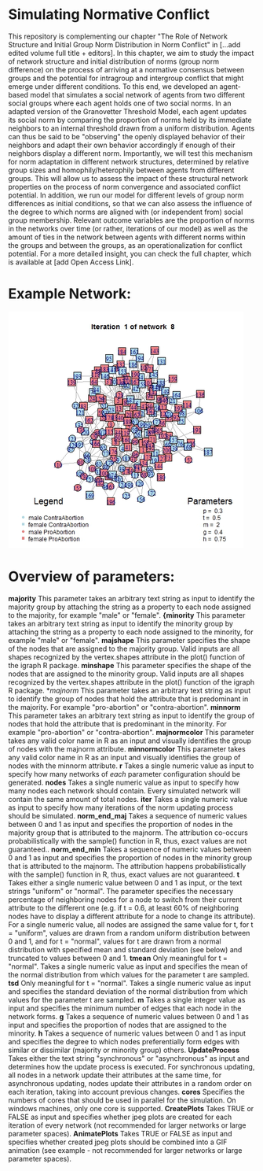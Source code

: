 # Simulating Normative Conflict

This repository is complementing our chapter "The Role of Network Structure and Initial Group Norm Distribution in Norm Conflict" in [...add edited volume full title + editors]. In this chapter, we aim to study the impact of network structure and initial distribution of norms (group norm difference) on the process of arriving at a normative consensus between groups and the potential for intragroup and intergroup conflict that might emerge under different conditions. To this end, we developed an agent-based model that simulates a social network of agents from two different social groups where each agent holds one of two social norms. In an adapted version of the Granovetter Threshold Model, each agent updates its social norm by comparing the proportion of norms held by its immediate neighbors to an internal threshold drawn from a uniform distribution. Agents can thus be said to be "observing" the openly displayed behavior of their neighbors and adapt their own behavior accordingly if enough of their neighbors display a different norm. Importantly, we will test this mechanism for norm adaptation in different network structures, determined by relative group sizes and homophily/heterophily between agents from different groups. This will allow us to assess the impact of these structural network properties on the process of norm convergence and associated conflict potential. In addition, we run our model for different levels of group norm differences as initial conditions, so that we can also assess the influence of the degree to which norms are aligned with (or independent from) social group membership. Relevant outcome variables are the proportion of norms in the networks over time (or rather, iterations of our model) as well as the amount of ties in the network between agents with different norms within the groups and between the groups, as an operationalization for conflict potential. For a more detailed insight, you can check the full chapter, which is available at [add Open Access Link].

# Example Network:

![](ExampleNetwork.gif)

# Overview of parameters:

**majority** This parameter takes an arbitrary text string as input to identify the majority group by attaching the string as a property to each node assigned to the majority, for example "male" or "female".
**{minority** This parameter takes an arbitrary text string as input to identify the minority group by attaching the string as a property to each node assigned to the minority, for example "male" or "female".
**majshape** This parameter specifies the shape of the nodes that are assigned to the majority group. Valid inputs are all shapes recognized by the vertex.shapes attribute in the plot() function of the igraph R package.
**minshape** This parameter specifies the shape of the nodes that are assigned to the minority group. Valid inputs are all shapes recognized by the vertex.shapes attribute in the plot() function of the igraph R package.
**majnorm* This parameter takes an arbitrary text string as input to identify the group of nodes that hold the attribute that is predominant in the majority. For example "pro-abortion" or "contra-abortion".
**minnorm** This parameter takes an arbitrary text string as input to identify the group of nodes that hold the attribute that is predominant in the minority. For example "pro-abortion" or "contra-abortion".
**majnormcolor** This parameter takes any valid color name in R as an input and visually identifies the group of nodes with the majnorm attribute.
**minnormcolor** This parameter takes any valid color name in R as an input and visually identifies the group of nodes with the minnorm attribute.
**r** Takes a single numeric value as input to specify how many networks of $each$ parameter configuration should be generated.
**nodes** Takes a single numeric value as input to specify how many nodes each network should contain. Every simulated network will contain the same amount of total nodes.
**iter** Takes a single numeric value as input to specify how many iterations of the norm updating process should be simulated.
**norm_end_maj** Takes a sequence of numeric values between 0 and 1 as input and specifies the proportion of nodes in the majority group that is attributed to the majnorm. The attribution co-occurs probabilistically with the sample() function in R, thus, exact values are not guaranteed..
**norm_end_min** Takes a sequence of numeric values between 0 and 1 as input and specifies the proportion of nodes in the minority group that is attributed to the majnorm. The attribution happens probabilistically with the sample() function in R, thus, exact values are not guaranteed.
**t** Takes either a single numeric value between 0 and 1 as input, or the text strings "uniform" or "normal". The parameter specifies the necessary percentage of neighboring nodes for a node to switch from their current attribute to the different one (e.g. if t = 0.6, at least 60\% of neighboring nodes have to display a different attribute for a node to change its attribute). For a single numeric value, all nodes are assigned the same value for t, for t = "uniform", values are drawn from a random uniform distribution between 0 and 1, and for t = "normal", values for t are drawn from a normal distribution with specified mean and standard deviation (see below) and truncated to values between 0 and 1.
**tmean** Only meaningful for t = "normal". Takes a single numeric value as input and specifies the mean of the normal distribution from which values for the parameter t are sampled.
**tsd** Only meaningful for t = "normal". Takes a single numeric value as input and specifies the standard deviation of the normal distribution from which values for the parameter t are sampled.
**m** Takes a single integer value as input and specifies the minimum number of edges that each node in the network forms.
**g** Takes a sequence of numeric values between 0 and 1  as input and specifies the proportion of nodes that are assigned to the minority.
**h** Takes a sequence of numeric values between 0 and 1 as input and specifies the degree to which nodes preferentially form edges with similar or dissimilar (majority or minority group) others.
**UpdateProcess** Takes either the text string "synchronous" or "asynchronous" as input and determines how the update process is executed. For synchronous updating, all nodes in a network update their attributes at the same time, for asynchronous updating, nodes update their attributes in a random order on each iteration, taking into account previous changes.
**cores** Specifies the numbers of cores that should be used in parallel for the simulation. On windows machines, only one core is supported.
**CreatePlots** Takes TRUE or FALSE as input and specifies whether jpeg plots are created for each iteration of every network (not recommended for larger networks or large parameter spaces).
**AnimatePlots** Takes TRUE or FALSE as input and specifies whether created jpeg plots should be combined into a GIF animation (see example - not recommended for larger networks or large parameter spaces).


